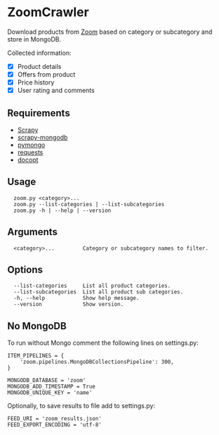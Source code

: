 # ZoomCrawler

Download products from [Zoom](https://zoom.com.br/) based on category or subcategory and store in MongoDB.

Collected information:
- [x] Product details
- [x] Offers from product
- [x] Price history
- [x] User rating and comments

## Requirements
* [Scrapy](https://github.com/scrapy/scrapy)
* [scrapy-mongodb](https://github.com/sebdah/scrapy-mongodb)
* [pymongo](https://github.com/mongodb/mongo-python-driver)
* [requests](https://github.com/kennethreitz/requests)
* [docopt](https://github.com/docopt/docopt)

## Usage
```
  zoom.py <category>...
  zoom.py --list-categories | --list-subcategories
  zoom.py -h | --help | --version
```

## Arguments
```
  <category>...         Category or subcategory names to filter.
```

## Options
```
  --list-categories     List all product categories.
  --list-subcategories  List all product sub categories.
  -h, --help            Show help message.
  --version             Show version.
 ```

## No MongoDB
To run without Mongo comment the following lines on settings.py:
```
ITEM_PIPELINES = {
    'zoom.pipelines.MongoDBCollectionsPipeline': 300,
}

MONGODB_DATABASE = 'zoom'
MONGODB_ADD_TIMESTAMP = True
MONGODB_UNIQUE_KEY = 'name'
```

Optionally, to save results to file add to settings.py:
```
FEED_URI = 'zoom_results.json'
FEED_EXPORT_ENCODING = 'utf-8'
```

